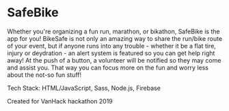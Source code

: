 # SafeBike
Whether you're organizing a fun run, marathon, or bikathon, SafeBike is the app for you! BikeSafe is not only an amazing way to share the run/bike route of your event, but if anyone runs into any trouble - whether it be a flat tire, injury or deydration - an alert system is featured so you can get help right away! At the push of a button, a volunteer will be notified so they may come and assist you. That way you can focus more on the fun and worry less about the not-so fun stuff!

Tech Stack: HTML/JavaScript, Sass, Node.js, Firebase

Created for VanHack hackathon 2019
